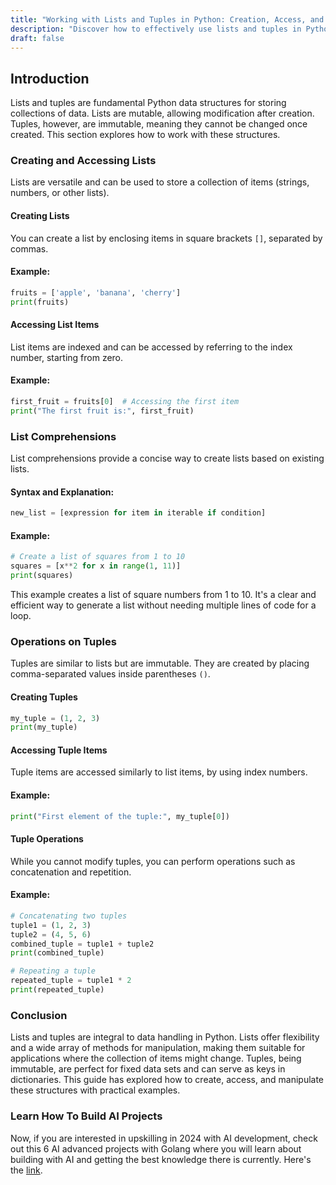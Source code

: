 ```yaml
---
title: "Working with Lists and Tuples in Python: Creation, Access, and More"
description: "Discover how to effectively use lists and tuples in Python. Learn to create and access these data structures, utilize list comprehensions for concise coding, and understand tuple operations with clear examples."
draft: false
---
```


## Introduction

Lists and tuples are fundamental Python data structures for storing collections of data. Lists are mutable, allowing modification after creation. Tuples, however, are immutable, meaning they cannot be changed once created. This section explores how to work with these structures.

### Creating and Accessing Lists

Lists are versatile and can be used to store a collection of items (strings, numbers, or other lists).

#### Creating Lists

You can create a list by enclosing items in square brackets `[]`, separated by commas.

#### Example:

```python
fruits = ['apple', 'banana', 'cherry']
print(fruits)
```

#### Accessing List Items

List items are indexed and can be accessed by referring to the index number, starting from zero.

#### Example:

```python
first_fruit = fruits[0]  # Accessing the first item
print("The first fruit is:", first_fruit)
```

### List Comprehensions

List comprehensions provide a concise way to create lists based on existing lists.

#### Syntax and Explanation:

```python
new_list = [expression for item in iterable if condition]
```

#### Example:

```python
# Create a list of squares from 1 to 10
squares = [x**2 for x in range(1, 11)]
print(squares)
```

This example creates a list of square numbers from 1 to 10. It's a clear and efficient way to generate a list without needing multiple lines of code for a loop.

### Operations on Tuples

Tuples are similar to lists but are immutable. They are created by placing comma-separated values inside parentheses `()`.

#### Creating Tuples

```python
my_tuple = (1, 2, 3)
print(my_tuple)
```

#### Accessing Tuple Items

Tuple items are accessed similarly to list items, by using index numbers.

#### Example:

```python
print("First element of the tuple:", my_tuple[0])
```

#### Tuple Operations

While you cannot modify tuples, you can perform operations such as concatenation and repetition.

#### Example:

```python
# Concatenating two tuples
tuple1 = (1, 2, 3)
tuple2 = (4, 5, 6)
combined_tuple = tuple1 + tuple2
print(combined_tuple)

# Repeating a tuple
repeated_tuple = tuple1 * 2
print(repeated_tuple)
```

### Conclusion

Lists and tuples are integral to data handling in Python. Lists offer flexibility and a wide array of methods for manipulation, making them suitable for applications where the collection of items might change. Tuples, being immutable, are perfect for fixed data sets and can serve as keys in dictionaries. This guide has explored how to create, access, and manipulate these structures with practical examples.

### Learn How To Build AI Projects

Now, if you are interested in upskilling in 2024 with AI development, check out this 6 AI advanced projects with Golang where you will learn about building with AI and getting the best knowledge there is currently. Here's the [link](https://akhilsharmatech.gumroad.com/l/zgxqq).

